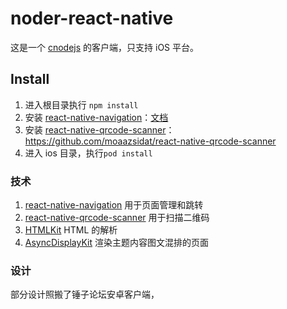 # noder-react-native

这是一个 [cnodejs](https://cnodejs.org/) 的客户端，只支持 iOS 平台。


## Install
1. 进入根目录执行 `npm install`
2. 安装 [react-native-navigation](https://github.com/wix/react-native-navigation)：[文档](http://wix.github.io/react-native-navigation/#/installation-ios)
3. 安装 [react-native-qrcode-scanner](https://github.com/moaazsidat/react-native-qrcode-scanner)：https://github.com/moaazsidat/react-native-qrcode-scanner
4. 进入 ios 目录，执行`pod install`

### 技术
1. [react-native-navigation](https://github.com/wix/react-native-navigation) 用于页面管理和跳转
2. [react-native-qrcode-scanner](https://github.com/moaazsidat/react-native-qrcode-scanner) 用于扫描二维码
3. [HTMLKit](https://github.com/iabudiab/HTMLKit) HTML 的解析
4. [AsyncDisplayKit](https://github.com/facebook/AsyncDisplayKit) 渲染主题内容图文混排的页面

### 设计
部分设计照搬了锤子论坛安卓客户端，
